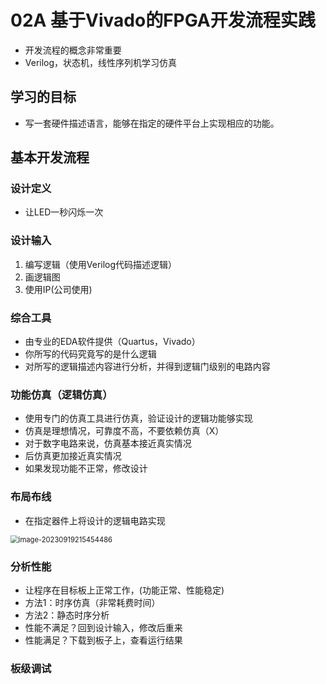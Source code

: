 # 02A 基于Vivado的FPGA开发流程实践

- 开发流程的概念非常重要
- Verilog，状态机，线性序列机学习仿真

## 学习的目标

- 写一套硬件描述语言，能够在指定的硬件平台上实现相应的功能。

## 基本开发流程

### 设计定义

- 让LED一秒闪烁一次

### 设计输入

1. 编写逻辑（使用Verilog代码描述逻辑）
2. 画逻辑图
3. 使用IP(公司使用)

### 综合工具

- 由专业的EDA软件提供（Quartus，Vivado）
- 你所写的代码究竟写的是什么逻辑
- 对所写的逻辑描述内容进行分析，并得到逻辑门级别的电路内容

### 功能仿真（逻辑仿真）

- 使用专门的仿真工具进行仿真，验证设计的逻辑功能够实现
- 仿真是理想情况，可靠度不高，不要依赖仿真（X）
- 对于数字电路来说，仿真基本接近真实情况
- 后仿真更加接近真实情况
- 如果发现功能不正常，修改设计

### 布局布线

- 在指定器件上将设计的逻辑电路实现

<img src="https://lgy0404.oss-cn-shanghai.aliyuncs.com/typoraimage-20230919215454486.png" alt="image-20230919215454486" style="zoom:80%;" />

### **分析性能**

- 让程序在目标板上正常工作，(功能正常、性能稳定)
- 方法1：时序仿真（非常耗费时间）
- 方法2：静态时序分析
- 性能不满足？回到设计输入，修改后重来
- 性能满足？下载到板子上，查看运行结果

### 板级调试